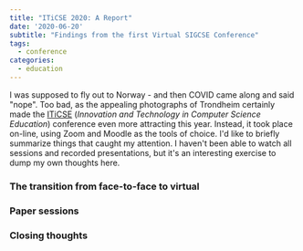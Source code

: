 ```yaml
---
title: "ITiCSE 2020: A Report"
date: '2020-06-20'
subtitle: "Findings from the first Virtual SIGCSE Conference"
tags:
  - conference
categories:
  - education
---
```


I was supposed to fly out to Norway - and then COVID came along and said "nope". Too bad, as the appealing photographs of Trondheim certainly made the [ITiCSE](http://iticse.acm.org) (_Innovation and Technology in Computer Science Education_) conference even more attracting this year. Instead, it took place on-line, using Zoom and Moodle as the tools of choice. I'd like to briefly summarize things that caught my attention. I haven't been able to watch all sessions and recorded presentations, but it's an interesting exercise to dump my own thoughts here. 

### The transition from face-to-face to virtual

### Paper sessions

### Closing thoughts